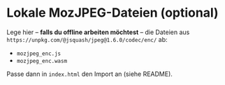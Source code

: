 # Lokale MozJPEG-Dateien (optional)

Lege hier – **falls du offline arbeiten möchtest** – die Dateien aus
`https://unpkg.com/@jsquash/jpeg@1.6.0/codec/enc/` ab:

- `mozjpeg_enc.js`
- `mozjpeg_enc.wasm`

Passe dann in `index.html` den Import an (siehe README).